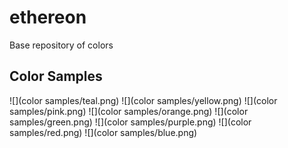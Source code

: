 # ethereon
Base repository of colors

## Color Samples

![](color samples/teal.png)
![](color samples/yellow.png)
![](color samples/pink.png)
![](color samples/orange.png)
![](color samples/green.png)
![](color samples/purple.png)
![](color samples/red.png)
![](color samples/blue.png)
